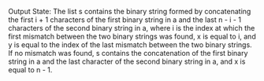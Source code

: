 Output State: The list s contains the binary string formed by concatenating the first i + 1 characters of the first binary string in a and the last n - i - 1 characters of the second binary string in a, where i is the index at which the first mismatch between the two binary strings was found, x is equal to i, and y is equal to the index of the last mismatch between the two binary strings. If no mismatch was found, s contains the concatenation of the first binary string in a and the last character of the second binary string in a, and x is equal to n - 1.
